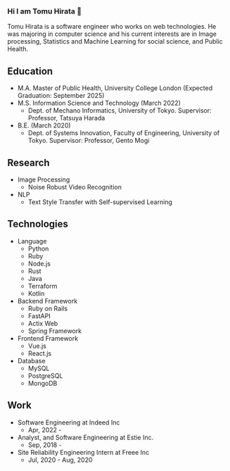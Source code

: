 ### Hi I am Tomu Hirata 👋

<!--
**TomeHirata/TomeHirata** is a ✨ _special_ ✨ repository because its `README.md` (this file) appears on your GitHub profile.

Here are some ideas to get you started:

- 🔭 I’m currently working on ...
- 🌱 I’m currently learning ...
- 👯 I’m looking to collaborate on ...
- 🤔 I’m looking for help with ...
- 💬 Ask me about ...
- 📫 How to reach me: ...
- 😄 Pronouns: ...
- ⚡ Fun fact: ...
-->
Tomu Hirata is a software engineer who works on web technologies. He was majoring in computer
science and his current interests are in Image processing, Statistics and Machine Learning for social science, and Public Health.

<!--
[![Tomu's GitHub stats](https://github-readme-stats.vercel.app/api?username=TomeHirata&count_private=true)](https://github.com/anuraghazra/github-readme-stats)
-->

## Education
- M.A. Master of Public Health, University College London (Expected Graduation: September 2025)
- M.S. Information Science and Technology (March 2022)
  - Dept. of Mechano Informatics, University of Tokyo. Supervisor: Professor, Tatsuya Harada
- B.E. (March 2020)
  - Dept. of Systems Innovation, Faculty of Engineering, University of Tokyo. Supervisor: Professor, Gento Mogi

## Research
- Image Processing
  - Noise Robust Video Recognition
- NLP
  - Text Style Transfer with Self-supervised Learning

## Technologies
- Language
  - Python
  - Ruby
  - Node.js
  - Rust
  - Java
  - Terraform
  - Kotlin
- Backend Framework
  - Ruby on Rails
  - FastAPI
  - Actix Web
  - Spring Framework
- Frontend Framework
  - Vue.js
  - React.js
- Database
  - MySQL
  - PostgreSQL
  - MongoDB

## Work
- Software Engineering at Indeed Inc
  - Apr, 2022 -
- Analyst, and Software Engineering at Estie Inc.
  - Sep, 2018 -
- Site Reliability Engineering Intern at Freee Inc
  - Jul, 2020 - Aug, 2020
